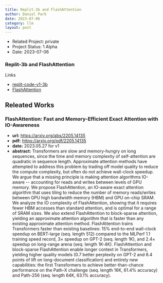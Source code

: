 ```yaml
---
title: Replit-3b and FlashAttention
author: Daniel Park
date: 2023-07-06
category: llm
layout: post
---
```


- Related Project: private 
- Project Status: 1 Alpha
- Date: 2023-07-06


### Replit-3b and FlashAttention
Links
- [replit-code-v1-3b](https://huggingface.co/replit/replit-code-v1-3b)
- [FlashAttention](https://arxiv.org/abs/2205.14135)



## Releated Works
### FlashAttention: Fast and Memory-Efficient Exact Attention with IO-Awareness
- **url:** <https://arxiv.org/abs/2205.14135>
- **pdf:** <https://arxiv.org/pdf/2205.14135>
- **date:** 2023.05.27 for v1
- **abstract:** Transformers are slow and memory-hungry on long sequences, since the time and memory complexity of self-attention are quadratic in sequence length. Approximate attention methods have attempted to address this problem by trading off model quality to reduce the compute complexity, but often do not achieve wall-clock speedup. We argue that a missing principle is making attention algorithms IO-aware -- accounting for reads and writes between levels of GPU memory. We propose FlashAttention, an IO-aware exact attention algorithm that uses tiling to reduce the number of memory reads/writes between GPU high bandwidth memory (HBM) and GPU on-chip SRAM. We analyze the IO complexity of FlashAttention, showing that it requires fewer HBM accesses than standard attention, and is optimal for a range of SRAM sizes. We also extend FlashAttention to block-sparse attention, yielding an approximate attention algorithm that is faster than any existing approximate attention method. FlashAttention trains Transformers faster than existing baselines: 15% end-to-end wall-clock speedup on BERT-large (seq. length 512) compared to the MLPerf 1.1 training speed record, 3× speedup on GPT-2 (seq. length 1K), and 2.4× speedup on long-range arena (seq. length 1K-4K). FlashAttention and block-sparse FlashAttention enable longer context in Transformers, yielding higher quality models (0.7 better perplexity on GPT-2 and 6.4 points of lift on long-document classification) and entirely new capabilities: the first Transformers to achieve better-than-chance performance on the Path-X challenge (seq. length 16K, 61.4% accuracy) and Path-256 (seq. length 64K, 63.1% accuracy).
